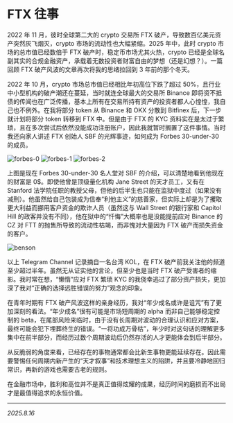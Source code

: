 # FTX 往事

2022 年 11 月，彼时全球第二大的 crypto 交易所 FTX 破产，导致数百亿美元资产突然灰飞烟灭，crypto 市场的流动性也大幅紧缩。2025 年中，此时 crypto 市场的总市值已经数倍于 FTX 破产时，稳定币市场尤其火热，crypto 已经是全球名副其实的合规金融资产，承载着无数投资者财富自由的梦想（还是幻想？）。一篇回顾 FTX 破产风波的文章再次将我的思绪拉回到 3 年前的那个冬天。

2022 年 10 月，crypto 市场总市值已经相比年初高位下跌了超过 50%，且行业中小型机构的破产潮还在蔓延，当时就连全球最大的交易所 Binance 即将资不抵债的传闻也在广泛传播，基本上所有在交易所持有资产的投资者都人心惶惶，我自己也不例外。在我将部分 token 从 Binance 和 OKX 分散到 Bitfinex 后，下一步就计划将部分 token 转移到 FTX 中。但是由于 FTX 的 KYC 资料实在是太过于繁琐，且在多次尝试后依然没能成功注册账户，因此我就暂时搁置了这件事情。当时我还向家人讲述 FTX 创始人 SBF 的光辉事迹，如何成为 Forbes 30-under-30 的成员。

![forbes-0](./img/forbes-0.png)
![forbes-1](./img/forbes-1.png)
![forbes-2](./img/forbes-2.png)

上图是现在 Forbes 30-under-30 名人堂对 SBF 的介绍，可以清楚地看到他现在的财富是 0$。即使他曾是顶级量化机构 Jane Street 的天才员工，又有在 Stanford 法学院任职的教授父母，但他的后半生也只能在监狱中度过（如果没有减刑）。他虽然给自己包装成为信奉“利他主义”的慈善家，但实际上却是为了攫取更大利益而挪用客户资金的欺诈人员（虽然这与 Wall Street 的银行家和 Capitol Hill 的政客并没有不同），他在狱中的“忏悔”大概率也是没能提前应对 Binance 的 CZ 对 FTT 的抛售所导致的流动性枯竭，而非愧对大量因为 FTX 破产而损失资金的客户。

![benson](./img/benson.png)

以上 Telegram Channel 记录摘自一名台湾 KOL，在 FTX 破产前我关注他的频道至少超过半年。虽然无从证实他的言论，但至少也是当时 FTX 破产受害者的缩影。我时常在想，“懒惰”应对 FTX 繁琐 KYC 的我侥幸逃过了部分资产损失，更加深了我对“正确的选择远胜错误的努力”观念的印象。

在青年时期有 FTX 破产风波这样的亲身经历，我对“年少成名或许是诅咒”有了更加深刻的看法。“年少成名”很有可能是市场短周期的 alpha 而非自己能够稳定控制的 beta，在尾部风险来临时，由于没有长周期对波动的合理认识和应对方案，最终可能会犯下埋葬终生的错误。“一将功成万骨枯”，年少时对这句话的理解更多集中在前半部分，而经历过数个周期波动后仍然存活的人才更能体会到后半部分。

从反脆弱的角度来看，已经存在的事物通常都会比新生事物更能延续存在。因此需要警惕任何周期内新产生的“天才叙事”和技术理想主义的陷阱，并且要冷静地回归常识，再新的游戏也需要古老的规则。

在金融市场中，胜利和高位并不是真正值得炫耀的成果，经历时间的磨损而不出局才是最值得追求的永恒价值。

---

*2025.8.16*